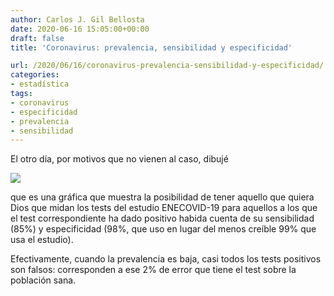 ```yaml
---
author: Carlos J. Gil Bellosta
date: 2020-06-16 15:05:00+00:00
draft: false
title: 'Coronavirus: prevalencia, sensibilidad y especificidad'

url: /2020/06/16/coronavirus-prevalencia-sensibilidad-y-especificidad/
categories:
- estadística
tags:
- coronavirus
- especificidad
- prevalencia
- sensibilidad
---
```


El otro día, por motivos que no vienen al caso, dibujé

![](/wp-uploads/2020/06/covid_prevalencia_especificidad-1024x731.png)

que es una gráfica que muestra la posibilidad de tener aquello que quiera Dios que midan los tests del estudio ENECOVID-19 para aquellos a los que el test correspondiente ha dado positivo habida cuenta de su sensibilidad (85%) y especificidad (98%, que uso en lugar del menos creíble 99% que usa el estudio).

Efectivamente, cuando la prevalencia es baja, casi todos los tests positivos son falsos: corresponden a ese 2% de error que tiene el test sobre la población sana.



